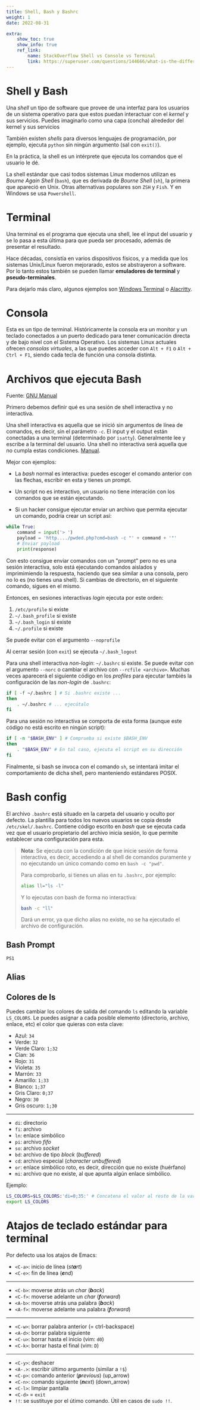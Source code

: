 ```yaml
---
title: Shell, Bash y Bashrc
weight: 1
date: 2022-08-31

extra:
    show_toc: true
    show_info: true
    ref_link:
        name: StackOverflow Shell vs Console vs Terminal
        link: https://superuser.com/questions/144666/what-is-the-difference-between-shell-console-and-terminal
---
```


<!-- TODO: teletyper tty -->
<!-- TODO: prompts -->

# Shell y Bash

Una _shell_ un tipo de software que provee de una interfaz para los usuarios de
un sistema operativo para que estos puedan interactuar con el _kernel_ y sus
servicios. Puedes imaginarlo como una capa (concha) alrededor del kernel y sus
servicios 

También existen _shells_ para diversos lenguajes de programación, por ejemplo,
ejecuta `python` sin ningún argumento (sal con `exit()`).

En la práctica, la shell es un intérprete que ejecuta los comandos que el
usuario le dé.

La shell estándar que casi todos sistemas Linux modernos utilizan es _Bourne
Again Shell_ (`bash`), que es derivada de _Bourne Shell_ (`sh`), la primera que
apareció en Unix. Otras alternativas populares son `ZSH` y `Fish`. Y en Windows
se usa `Powershell`.

# Terminal

Una terminal es el programa que ejecuta una shell, lee el input del usuario y se
lo pasa a esta última para que pueda ser procesado, además de presentar el
resultado.

Hace décadas, consistía en varios dispositivos físicos, y a medida que los
sistemas Unix/Linux fueron mejorarado, estos se abstrayeron a software. Por lo
tanto estos también se pueden llamar **emuladores de terminal** y
**pseudo-terminales**.

Para dejarlo más claro, algunos ejemplos son [Windows Terminal] o
[Alacritty]. 

[Windows Terminal]: https://apps.microsoft.com/store/detail/windows-terminal/9N0DX20HK701
[Alacritty]: https://github.com/alacritty/alacritty/

# Consola

Esta es un tipo de terminal. Históricamente la consola era un monitor y un
teclado conectados a un puerto dedicado para tener comunicación directa y de
bajo nivel con el Sistema Operativo. Los sistemas Linux actuales ofrecen
_consolas virtuales_, a las que puedes acceder con `Alt + F1` o `Alt + Ctrl +
F1`, siendo cada tecla de función una consola distinta.

# Archivos que ejecuta Bash

Fuente: [GNU Manual]

Primero debemos definir qué es una sesión de shell interactiva y no interactiva.

Una shell interactiva es aquella que se inició sin argumentos de línea de
comandos, es decir, sin el parámetro `-c`. El input y el output están
conectadas a una terminal (determinado por `isatty`). Generalmente lee y escribe
a la terminal del usuario. Una shell no interactiva será aquella que no cumpla
estas condiciones. [Manual].

Mejor con ejemplos:

- La _bash_ normal es interactiva: puedes escoger el comando anterior con las
  flechas, escribir en esta y tienes un prompt.

- Un script no es interactivo, un usuario no tiene interación con los comandos
  que se están ejecutando.

- Si un hacker consigue ejecutar enviar un archivo que permita ejecutar un
  comando, podría crear un script así:

```py
while True:
    command = input('> ')
    payload = 'http..../pwded.php?cmd=bash -c "' + command + '"'
    # Enviar payload
    print(response)
```

Con esto consigue enviar comandos con un "prompt" pero no es una sesión
interactiva, solo está ejecutando comandos aislados y imprimimiendo la
respuesta, haciendo que sea similar a una consola, pero no lo es (no tienes una
shell). Si cambias de directorio, en el siguiente comando, sigues en el mismo.

Entonces, en sesiones interactivas _login_ ejecuta por este orden:

1. `/etc/profile` si existe
2. `~/.bash_profile` si existe
3. `~/.bash_login` si existe
4. `~/.profile` si existe

Se puede evitar con el argumento `--noprofile`

Al cerrar sesión (con `exit`) se ejecuta `~/.bash_logout`

Para una shell interactiva _non-login_: `~/.bashrc` si existe. Se puede evitar
con el argumento `--norc` o cambiar el archivo con `--rcfile <archivo>`. Muchas
veces aparecerá el siguiente código en los _profiles_ para ejecutar tambiés la
configuración de las _non-login_ de `.bashrc`:

```bash
if [ -f ~/.bashrc ] # Si .bashrc existe ...
then
    . ~/.bashrc # ... ejecútalo
fi
```

Para una sesión no interactiva se comporta de esta forma (aunque este código no
está escrito en ningún script):

```bash
if [ -n "$BASH_ENV" ] # Comprueba si existe $BASH_ENV
then
    . "$BASH_ENV" # En tal caso, ejecuta el script en su dirección
fi
```

Finalmente, si bash se invoca con el comando `sh`, se intentará imitar el
comportamiento de dicha shell, pero manteniendo estándares POSIX.

[Manual]: https://www.gnu.org/software/bash/manual/html_node/What-is-an-Interactive-Shell_003f.html
[GNU Manual]: https://www.gnu.org/software/bash/manual/html_node/Bash-Startup-Files.html

# Bash config

El archivo `.bashrc` está situado en la carpeta del usuario y oculto por
defecto. La plantilla para todos los nuevos usuarios se copia desde
`/etc/skel/.bashrc`. Contiene código escrito en _bash_ que se ejecuta cada vez
que el usuario propietario del archivo inicia sesión, lo que permite establecer
una configuración para esta.

> **Nota**: Se ejecuta con la condición de que inicie sesión de forma
> interactiva, es decir, accediendo a al shell de comandos puramente y no
> ejecutando un único comando como en `bash -c "pwd"`.
> 
> Para comprobarlo, si tienes un alias en tu `.bashrc`, por ejemplo:
> 
> ```bash
> alias ll="ls -l"
> ```
>
> Y lo ejecutas con bash de forma no interactiva:
> ```bash
> bash -c "ll"
> ```
> 
> Dará un error, ya que dicho alias no existe, no se ha ejecutado el archivo de
> configuración.

## Bash Prompt

`PS1`

## Alias

## Colores de ls

Puedes cambiar los colores de salida del comando `ls` editando la variable
`LS_COLORS`. Le puedes asignar a cada posible elemento (directorio, archivo,
enlace, etc) el color que quieras con esta clave:

- Azul: `34`
- Verde: `32`
- Verde Claro: `1;32`
- Cian: `36`
- Rojo: `31`
- Violeta: `35`
- Marrón: `33`
- Amarillo: `1;33`
- Blanco: `1;37`
- Gris Claro: `0;37`
- Negro: `30`
- Gris oscuro: `1;30`
-----------------------------------------------------------
- `di`: directorio
- `fi`: archivo
- `ln`: enlace simbólico
- `pi`: archivo _fifo_
- `so`: archivo _socket_
- `bd`: archivo de tipo _block_ (_buffered_)
- `cd`: archivo especial (_character unbuffered_)
- `or`: enlace simbólico roto, es decir, dirección que no existe (huérfano)
- `mi`: archivo que no existe, al que apunta algún enlace simbólico.

<!-- TODO: enlace con @/linux/files -->

Ejemplo:

```bash
LS_COLORS=$LS_COLORS:'di=0;35:' # Concatena el valor al resto de la variable
export LS_COLORS
```
 
# Atajos de teclado estándar para terminal

Por defecto usa los atajos de Emacs:

- `<C-a>`: inicio de línea (_st**a**rt_)
- `<C-e>`: fin de línea (_**e**nd_)
------------------------------------------------------------
- `<C-b>`: moverse atrás un _char_ (_**b**ack_)
- `<C-f>`: moverse adelante un _char_ (_**f**orward_)
- `<A-b>`: moverse atrás una palabra (_**b**ack_)
- `<A-f>`: moverse adelante una palabra (_**f**orward_)
------------------------------------------------------------
- `<C-w>`: borrar palabra anterior (= ctrl-backspace)
- `<A-d>`: borrar palabra siguiente
- `<C-u>`: borrar hasta el inicio (vim: `d0`)
- `<C-k>`: borrar hasta el final (vim: `D`)
------------------------------------------------------------
- `<C-y>`: deshacer
- `<A-.>`: escribir último argumento (similar a `!$`)
- `<C-p>`: comando anterior (_**p**revious_) (up\_arrow)
- `<C-n>`: comando siguiente (_**n**ext_) (down\_arrow)
- `<C-l>`: limpiar pantalla
- `<C-d>` = `exit`
- `!!`: se sustituye por el útimo comando. Útil en casos de `sudo !!`.
